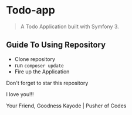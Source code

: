 Todo-app
========

> A Todo Application built with Symfony 3.

## Guide To Using Repository
- Clone repository
- run `composer update`
- Fire up the Application


Don't forget to star this repository

I love you!!!

Your Friend,
Goodness Kayode | Pusher of Codes


